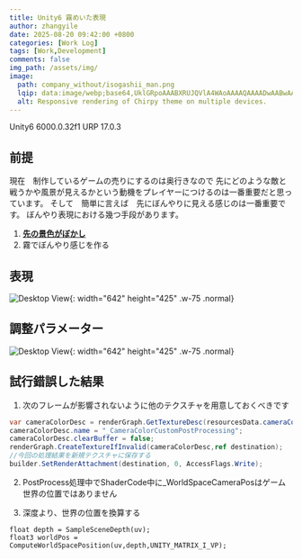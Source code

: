 ```yaml
---
title: Unity6 霧めいた表現
author: zhangyile
date: 2025-08-20 09:42:00 +0800
categories: [Work Log]
tags: [Work,Development]
comments: false
img_path: /assets/img/
image:
  path: company_without/isogashii_man.png
  lqip: data:image/webp;base64,UklGRpoAAABXRUJQVlA4WAoAAAAQAAAADwAABwAAQUxQSDIAAAARL0AmbZurmr57yyIiqE8oiG0bejIYEQTgqiDA9vqnsUSI6H+oAERp2HZ65qP/VIAWAFZQOCBCAAAA8AEAnQEqEAAIAAVAfCWkAALp8sF8rgRgAP7o9FDvMCkMde9PK7euH5M1m6VWoDXf2FkP3BqV0ZYbO6NA/VFIAAAA
  alt: Responsive rendering of Chirpy theme on multiple devices.
---
```


Unity6 6000.0.32f1
URP 17.0.3

## 前提

現在　制作しているゲームの売りにするのは奥行きなので
先にどのような敵と戦うかや風景が見えるかという動機をプレイヤーにつけるのは一番重要だと思っています。
そして　簡単に言えば　先にぼんやりに見える感じのは一番重要です。
ぼんやり表現における幾つ手段があります。

1. [**先の景色がぼかし**][depthoffield]
2. 霧でぼんやり感じを作る

## 表現
![Desktop View](company_without/fog1.jpg){: width="642" height="425" .w-75 .normal}

## 調整パラメーター
![Desktop View](company_without/fog12jpg){: width="642" height="425" .w-75 .normal}

## 試行錯誤した結果

1. 次のフレームが影響されないように他のテクスチャを用意しておくべきです

```csharp
var cameraColorDesc = renderGraph.GetTextureDesc(resourcesData.cameraColor);
cameraColorDesc.name = "_CameraColorCustomPostProcessing";
cameraColorDesc.clearBuffer = false;
renderGraph.CreateTextureIfInvalid(cameraColorDesc,ref destination);
//今回の処理結果を新規テクスチャに保存する
builder.SetRenderAttachment(destination, 0, AccessFlags.Write);
```

2. PostProcess処理中でShaderCode中に_WorldSpaceCameraPosはゲーム世界の位置ではありません

3. 深度より、世界の位置を換算する

```
float depth = SampleSceneDepth(uv);
float3 worldPos = ComputeWorldSpacePosition(uv,depth,UNITY_MATRIX_I_VP);
```

[depthoffield]: https://zhangyile1991911.github.io/posts/depthoffield/
